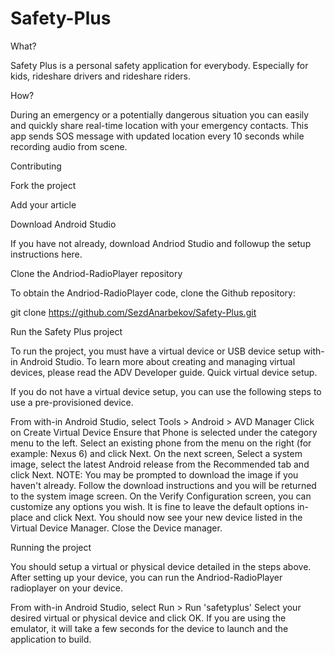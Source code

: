 # Safety-Plus

What?

Safety Plus is a personal safety application for everybody. 
Especially for kids, rideshare drivers and rideshare riders.

How?

During an emergency or a potentially dangerous situation you can easily and quickly share real-time location with your emergency contacts.
This app sends SOS message with updated location every 10 seconds while recording audio from scene.

Contributing

Fork the project

Add your article



Download Android Studio

If you have not already, download Andriod Studio and followup the setup instructions here.

Clone the Andriod-RadioPlayer repository

To obtain the Andriod-RadioPlayer code, clone the Github repository:

git clone https://github.com/SezdAnarbekov/Safety-Plus.git

Run the Safety Plus project

To run the project, you must have a virtual device or USB device setup with-in Android Studio. To learn more about creating and managing virtual devices, please read the ADV Developer guide.
Quick virtual device setup.

If you do not have a virtual device setup, you can use the following steps to use a pre-provisioned device.

From with-in Android Studio, select Tools > Android > AVD Manager
Click on Create Virtual Device
Ensure that Phone is selected under the category menu to the left.
Select an existing phone from the menu on the right (for example: Nexus 6) and click Next.
On the next screen, Select a system image, select the latest Android release from the Recommended tab and click Next. NOTE: You may be prompted to download the image if you haven't already. Follow the download instructions and you will be returned to the system image screen.
On the Verify Configuration screen, you can customize any options you wish. It is fine to leave the default options in-place and click Next.
You should now see your new device listed in the Virtual Device Manager. Close the Device manager.

Running the project

You should setup a virtual or physical device detailed in the steps above. After setting up your device, you can run the Andriod-RadioPlayer radioplayer on your device.

From with-in Android Studio, select Run > Run 'safetyplus'
Select your desired virtual or physical device and click OK.
If you are using the emulator, it will take a few seconds for the device to launch and the application to build.
